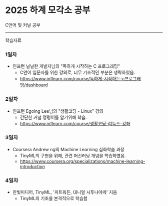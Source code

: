# 2025 하계 모각소 공부
C언어 및 커널 공부

--- 
학습자료

### 1일차
- 인프런 널널한 개발자님의 "독하게 시작하는 C 프로그래밍"
  - C언어 입문자를 위한 강의로, 너무 기초적인 부분은 생략하였음.
  - https://www.inflearn.com/course/독하게-시작하는-c프로그래밍/dashboard

### 2일차
- 인프런 Egoing Lee님의 "생활코딩 - Linux" 강의
  - 간단한 커널 명령어를 알기위해 학습.
  - https://www.inflearn.com/course/생활코딩-리눅스-강좌

 ### 3일차
- Coursera Andrew ng의 Machine Learning 심화학습 과정
  - TinyML의 구현을 위해, 관련 머신러닝 개념을 학습하였음.
  - https://www.coursera.org/specializations/machine-learning-introduction

### 4일차
- 한빛미디어, TinyML, '피트워든, 대니얼 시투나야케' 지음
  - TinyML의 기초를 본격적으로 학습함